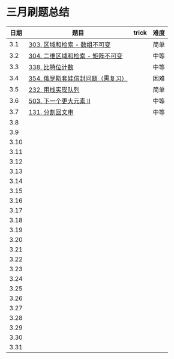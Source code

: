 

# 三月刷题总结

| 日期 | 题目                                                         | trick | 难度 |
| ---- | ------------------------------------------------------------ | ----- | ---- |
| 3.1  | [303. 区域和检索 - 数组不可变](https://leetcode-cn.com/problems/range-sum-query-immutable/) |       | 简单 |
| 3.2  | [304. 二维区域和检索 - 矩阵不可变](https://leetcode-cn.com/problems/range-sum-query-2d-immutable/) |       | 中等 |
| 3.3  | [338. 比特位计数](https://leetcode-cn.com/problems/counting-bits/) |       | 中等 |
| 3.4  | [354. 俄罗斯套娃信封问题（需复习）](https://leetcode-cn.com/problems/russian-doll-envelopes/) |       | 困难 |
| 3.5  | [232. 用栈实现队列](https://leetcode-cn.com/problems/implement-queue-using-stacks/) |       | 简单 |
| 3.6  | [503. 下一个更大元素 II](https://leetcode-cn.com/problems/next-greater-element-ii/) |       | 中等 |
| 3.7  | [131. 分割回文串](https://leetcode-cn.com/problems/palindrome-partitioning/) |       | 中等 |
| 3.8  |                                                              |       |      |
| 3.9  |                                                              |       |      |
| 3.10 |                                                              |       |      |
| 3.11 |                                                              |       |      |
| 3.12 |                                                              |       |      |
| 3.13 |                                                              |       |      |
| 3.14 |                                                              |       |      |
| 3.15 |                                                              |       |      |
| 3.16 |                                                              |       |      |
| 3.17 |                                                              |       |      |
| 3.18 |                                                              |       |      |
| 3.19 |                                                              |       |      |
| 3.20 |                                                              |       |      |
| 3.21 |                                                              |       |      |
| 3.22 |                                                              |       |      |
| 3.23 |                                                              |       |      |
| 3.24 |                                                              |       |      |
| 3.25 |                                                              |       |      |
| 3.26 |                                                              |       |      |
| 3.27 |                                                              |       |      |
| 3.28 |                                                              |       |      |
| 3.29 |                                                              |       |      |
| 3.30 |                                                              |       |      |
| 3.31 |                                                              |       |      |

